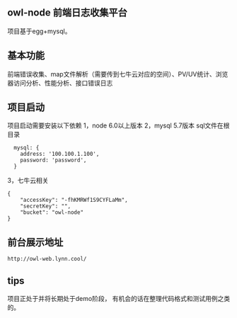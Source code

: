 ## owl-node 前端日志收集平台
项目基于egg+mysql。 

## 基本功能
前端错误收集、map文件解析（需要传到七牛云对应的空间）、PV/UV统计、浏览器访问分析、性能分析、接口错误日志

## 项目启动
项目启动需要安装以下依赖
1，node 6.0以上版本
2，mysql 5.7版本
sql文件在根目录
```
  mysql: {
    address: '100.100.1.100',
    password: 'password',
  }
```
3，七牛云相关
```
{
    "accessKey": "-fhKMRWf1S9CYFLaMm",
    "secretKey": "",
    "bucket": "owl-node"
}
```

## 前台展示地址
`http://owl-web.lynn.cool/`

## tips
项目正处于并将长期处于demo阶段， 有机会的话在整理代码格式和测试用例之类的。

